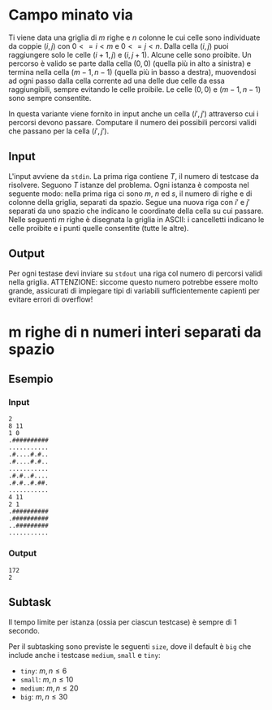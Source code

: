# Campo minato via

Ti viene data una griglia di $m$ righe e $n$ colonne le cui celle sono individuate da coppie $(i, j)$ con $0<= i < m$ e $0<= j < n$. Dalla cella $(i,j)$ puoi raggiungere solo le celle $(i+1, j)$ e $(i, j+1)$. Alcune celle sono proibite.
Un percorso è valido se parte dalla cella $(0, 0)$ (quella più in alto a sinistra) e termina nella cella $(m-1,n-1)$ (quella più in basso a destra), muovendosi ad ogni passo dalla cella corrente ad una delle due celle da essa raggiungibili, sempre evitando le celle proibile. Le celle $(0, 0)$ e $(m-1, n-1)$ sono sempre consentite.

In questa variante viene fornito in input anche un cella $(i', j')$ attraverso cui i percorsi devono passare. Computare il numero dei possibili percorsi validi che passano per la cella $(i', j')$.

## Input
L'input avviene da `stdin`.
La prima riga contiene $T$, il numero di testcase da risolvere. Seguono $T$ istanze del problema. Ogni istanza è composta nel seguente modo: nella prima riga ci sono $m$, $n$ ed $s$, il numero di righe e di colonne della griglia, separati da spazio. Segue una nuova riga con $i'$ e $j'$ separati da uno spazio che indicano le coordinate della cella su cui passare. Nelle seguenti $m$ righe è disegnata la griglia in ASCII: i cancelletti indicano le celle proibite e i punti quelle consentite (tutte le altre).

## Output
Per ogni testase devi inviare su `stdout` una riga col numero di percorsi validi nella griglia.  ATTENZIONE: siccome questo numero potrebbe essere molto grande, assicurati di impiegare tipi di variabili sufficientemente capienti per evitare errori di overflow!

# m righe di n numeri interi separati da spazio

## Esempio

### Input
```
2
8 11
1 0
.##########
...........
.#....#.#..
.#....#.#..
...........
.#.#..#....
.#.#..#.##.
...........
4 11
2 1
.##########
.##########
..#########
...........
```

### Output
```
172
2
```

## Subtask

Il tempo limite per istanza (ossia per ciascun testcase) è sempre di $1$ secondo.

Per il subtasking sono previste le seguenti `size`, dove il default è `big` che include anche i testcase `medium`, `small` e `tiny`:

* `tiny`: $m, n \leq 6$
* `small`: $m, n \leq 10$
* `medium`: $m, n \leq 20$
* `big`: $m, n \leq 30$


